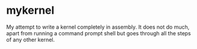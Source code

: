 # mykernel

My attempt to write a kernel completely in assembly. It does not do much, apart from running a command prompt shell but goes
through all the steps of any other kernel.
